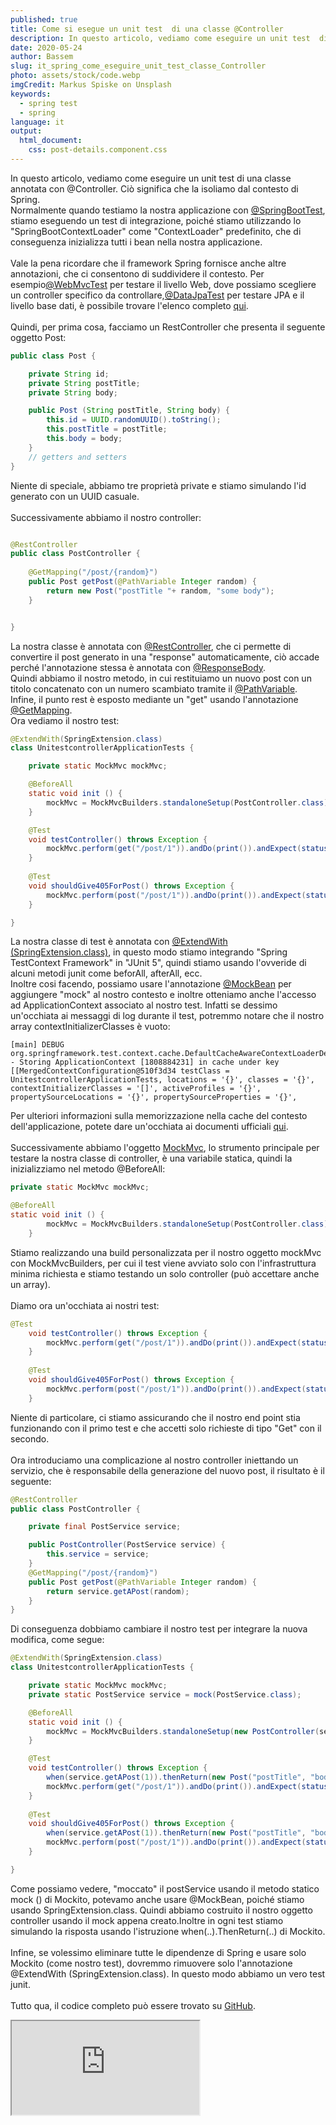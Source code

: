 ```yaml
---
published: true
title: Come si esegue un unit test  di una classe @Controller
description: In questo articolo, vediamo come eseguire un unit test  di una classe annotata con @Controller. Ciò significa che la isoliamo dal contesto di Spring.
date: 2020-05-24
author: Bassem
slug: it_spring_come_eseguire_unit_test_classe_Controller
photo: assets/stock/code.webp
imgCredit: Markus Spiske on Unsplash
keywords:
  - spring test
  - spring
language: it
output:
  html_document:
    css: post-details.component.css
---
```


In questo articolo, vediamo come eseguire un unit test  di una classe annotata con @Controller. Ciò significa che la isoliamo dal contesto di Spring.
<br>
Normalmente quando testiamo la nostra applicazione con [@SpringBootTest](https://docs.spring.io/spring-boot/docs/current/api/org/springframework/boot/test/context/SpringBootTest.html), stiamo eseguendo un test di integrazione, poiché stiamo utilizzando lo "SpringBootContextLoader" come "ContextLoader" predefinito, che di conseguenza inizializza tutti i bean nella nostra applicazione.
<br>  
Vale la pena ricordare che il framework Spring fornisce anche altre annotazioni, che ci consentono di suddividere il contesto. Per esempio[@WebMvcTest](https://docs.spring.io/spring-boot/docs/current/api/org/springframework/boot/test/autoconfigure/web/servlet/WebMvcTest.html) per testare il livello Web, dove possiamo scegliere un controller specifico da controllare,[@DataJpaTest](https://docs.spring.io/spring-boot/docs/current/api/org/springframework/boot/test/autoconfigure/orm/jpa/DataJpaTest.html) per testare JPA e il livello base dati, è possibile trovare l'elenco completo [qui](https://docs.spring.io/spring-boot/docs/current/reference/html/appendix-test-auto-configuration.html#test-auto-configuration).
<br>  
Quindi, per prima cosa, facciamo un RestController che presenta il seguente oggetto Post:
```java
public class Post {

    private String id;
    private String postTitle;
    private String body;

    public Post (String postTitle, String body) {
        this.id = UUID.randomUUID().toString();
        this.postTitle = postTitle;
        this.body = body;
    }
    // getters and setters
}
```
Niente di speciale, abbiamo tre proprietà private e stiamo simulando l'id generato con un UUID casuale.  
<br> 
Successivamente abbiamo il nostro controller:
```java

@RestController
public class PostController {
   
    @GetMapping("/post/{random}")
    public Post getPost(@PathVariable Integer random) {
        return new Post("postTitle "+ random, "some body");
    }


}
```
La nostra classe è annotata con [@RestController](https://docs.spring.io/spring/docs/current/javadoc-api/org/springframework/web/bind/annotation/RestController.html), che ci permette di convertire il post generato in una "response" automaticamente, ciò accade perché l'annotazione stessa è annotata con [@ResponseBody](https://docs.spring.io/spring/docs/current/javadoc-api/org/springframework/web/bind/annotazione/ResponseBody.html).
<br>
Quindi abbiamo il nostro metodo, in cui restituiamo un nuovo post con un titolo concatenato con un numero scambiato tramite il [@PathVariable](https://docs.spring.io/spring/docs/current/javadoc-api/org/springframework/web/bind/annotation/PathVariable.html). Infine, il punto rest è esposto mediante un "get" usando l'annotazione [@GetMapping](https://docs.spring.io/spring-framework/docs/current/javadoc-api/org/springframework/web/bind/annotation/GetMapping.html).
<br>
Ora vediamo il nostro test:
```java
@ExtendWith(SpringExtension.class)
class UnitestcontrollerApplicationTests {

	private static MockMvc mockMvc;

	@BeforeAll
	static void init () {
		mockMvc = MockMvcBuilders.standaloneSetup(PostController.class).build();
	}

	@Test
	void testController() throws Exception {
		mockMvc.perform(get("/post/1")).andDo(print()).andExpect(status().isOk());
	}
	
	@Test
	void shouldGive405ForPost() throws Exception {
		mockMvc.perform(post("/post/1")).andDo(print()).andExpect(status().isMethodNotAllowed());
	}

}
```
La nostra classe di test è annotata con [@ExtendWith (SpringExtension.class)](https://docs.spring.io/spring/docs/current/javadoc-api/org/springframework/test/context/junit/jupiter/SpringExtension.html), in questo modo stiamo integrando "Spring TestContext Framework" in "JUnit 5", quindi stiamo usando l'ovveride di alcuni metodi junit come beforAll, afterAll, ecc.
<br>
Inoltre cosi facendo, possiamo usare l'annotazione [@MockBean](https://docs.spring.io/spring-boot/docs/current/api/org/springframework/boot/test/mock/mockito/MockBean.html) per aggiungere "mock" al nostro contesto e inoltre otteniamo anche l'accesso ad ApplicationContext associato al nostro test. Infatti se dessimo un'occhiata ai messaggi di log durante il test, potremmo notare che il nostro array contextInitializerClasses è vuoto:
```markup
[main] DEBUG org.springframework.test.context.cache.DefaultCacheAwareContextLoaderDelegate - Storing ApplicationContext [1808884231] in cache under key [[MergedContextConfiguration@510f3d34 testClass = UnitestcontrollerApplicationTests, locations = '{}', classes = '{}', contextInitializerClasses = '[]', activeProfiles = '{}', propertySourceLocations = '{}', propertySourceProperties = '{}', 
```
Per ulteriori informazioni sulla memorizzazione nella cache del contesto dell'applicazione, potete dare un'occhiata ai documenti ufficiali [qui](https://docs.spring.io/spring/docs/5.1.2.RELEASE/spring-framework-reference/testing.html#testcontext-CTX-gestione-caching).  
<br>
Successivamente abbiamo l'oggetto [MockMvc](https://docs.spring.io/spring-framework/docs/current/javadoc-api/org/springframework/test/web/servlet/MockMvc.html), lo strumento principale per testare la nostra classe di controller, è una variabile statica, quindi  la inizializziamo nel metodo @BeforeAll:
```java
private static MockMvc mockMvc;

@BeforeAll
static void init () {
		mockMvc = MockMvcBuilders.standaloneSetup(PostController.class).build();
	}
```
Stiamo realizzando una build personalizzata per il nostro oggetto mockMvc con MockMvcBuilders, per cui il test viene avviato solo con l'infrastruttura minima richiesta e stiamo testando un solo controller (può accettare anche un array).  
<br>
Diamo ora un'occhiata ai nostri test:
```java
@Test
	void testController() throws Exception {
		mockMvc.perform(get("/post/1")).andDo(print()).andExpect(status().isOk());
	}
	
	@Test
	void shouldGive405ForPost() throws Exception {
		mockMvc.perform(post("/post/1")).andDo(print()).andExpect(status().isMethodNotAllowed());
	}
```
Niente di particolare, ci stiamo assicurando che il nostro end point stia funzionando con il primo test e che accetti solo richieste di tipo "Get"  con il secondo.  
<br>
Ora introduciamo una complicazione al nostro controller iniettando un servizio, che è responsabile della generazione del nuovo post, il risultato è il seguente:
```java
@RestController
public class PostController {

    private final PostService service;

    public PostController(PostService service) {
        this.service = service;
    }
    @GetMapping("/post/{random}")
    public Post getPost(@PathVariable Integer random) {
        return service.getAPost(random);
    }
}
```
Di conseguenza dobbiamo cambiare il nostro test per integrare la nuova modifica, come segue:
```java
@ExtendWith(SpringExtension.class)
class UnitestcontrollerApplicationTests {

	private static MockMvc mockMvc;
	private static PostService service = mock(PostService.class);

	@BeforeAll
	static void init () {
		mockMvc = MockMvcBuilders.standaloneSetup(new PostController(service)).build();
	}

	@Test
	void testController() throws Exception {
		when(service.getAPost(1)).thenReturn(new Post("postTitle", "body"));
		mockMvc.perform(get("/post/1")).andDo(print()).andExpect(status().isOk());
	}
	
	@Test
	void shouldGive405ForPost() throws Exception {
		when(service.getAPost(1)).thenReturn(new Post("postTitle", "body"));
		mockMvc.perform(post("/post/1")).andDo(print()).andExpect(status().isMethodNotAllowed());
	}

}
```
Come possiamo vedere, "moccato" il postService usando il metodo statico mock () di Mockito, potevamo anche usare @MockBean, poiché stiamo usando SpringExtension.class.
Quindi abbiamo costruito il nostro oggetto controller usando il mock appena creato.Inoltre in ogni test stiamo simulando la risposta usando l'istruzione when(..).ThenReturn(..) di Mockito.  
<br>
Infine, se volessimo eliminare tutte le dipendenze di Spring e usare solo Mockito (come nostro test), dovremmo rimuovere solo l'annotazione @ExtendWith (SpringExtension.class). In questo modo abbiamo un vero test junit.  
<br>
Tutto qua, il codice completo può essere trovato su [GitHub](https://github.com/s0l0c0ding/spring-tips/tree/master/unitestcontroller).
<br>
<div class="embed-responsive embed-responsive-16by9">
  <iframe class="embed-responsive-item" src="https://www.youtube.com/embed/yM5hcBLzPwE" allowfullscreen></iframe>
</div>
<br>
